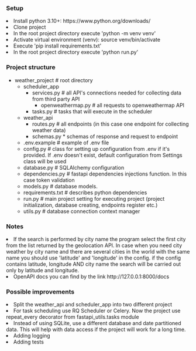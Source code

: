 
<h3>Setup</h3>
<li>Install python 3.10+: https://www.python.org/downloads/</li>
<li>Clone project</li>
<li>In the root project directory execute 'python -m venv venv'</li>
<li>Activate virtual environment (venv): source venv/bin/activate</li>
<li>Execute 'pip install requirements.txt'</li>
<li>In the root project directory execute 'python run.py'</li>

<h3>Project structure</h3>

* weather_project # root directory
  * scheduler_app 
    * services.py # all API's connections needed for collecting data from third party API
      * openweathermap.py # all requests to openweathermap API
    * tasks.py # tasks that will execute in the scheduler 
  * weather_api
    * routes.py # all endpoints (in this case one endpoint for collecting weather data)
    * schemas.py * schemas of response and request to endpoint
  * .env.example # example of .env file
  * config.py # class for setting up configuration from .env if it's provided. If .env doesn't exist, default configuration from Settings class will be used
  * database.py # SQLAlchemy configuration
  * dependencies.py # fastapi dependencies injections function. In this case token validation
  * models.py # database models.
  * requirements.txt # describes python dependencies
  * run.py # main project setting for executing project (project initialization, database creating, endpoints register etc.)
  * utils.py # database connection context manager

<h3>Notes</h3>
<li>If the search is performed by city name the program select the first city from the list returned by the geolocation API.
In case when you need city weather by city name and there are several cities in the world with the same name
you should use 'latitude' and 'longitude' in the config. if the config contains latitude, longitude AND city name
the search will be carried out only by latitude and longitude.</li>
<li>OpenAPI docs you can find by the link http://127.0.0.1:8000/docs</li>

<h3>Possible improvements</h3>
<li>Split the weather_api and scheduler_app into two different project</li>
<li>For task scheduling use RQ Scheduler or Celery. Now the project use repeat_every decorator from fastapi_utils.tasks module</li>
<li>Instead of using SQLite, use a different database and date partitioned data. This will help with data access if the project
will work for a long time. </li>
<li>Adding logging</li>
<li>Adding tests</li>

